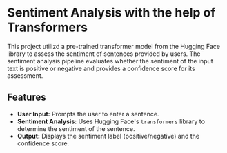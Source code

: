 # Sentiment Analysis with the help of Transformers

This project utilizd a pre-trained transformer model from the Hugging Face library to assess the sentiment of sentences provided by users. The sentiment analysis pipeline evaluates whether the sentiment of the input text is positive or negative and provides a confidence score for its assessment.

## Features

- **User Input:** Prompts the user to enter a sentence.
- **Sentiment Analysis:** Uses Hugging Face's `transformers` library to determine the sentiment of the sentence.
- **Output:** Displays the sentiment label (positive/negative) and the confidence score.


